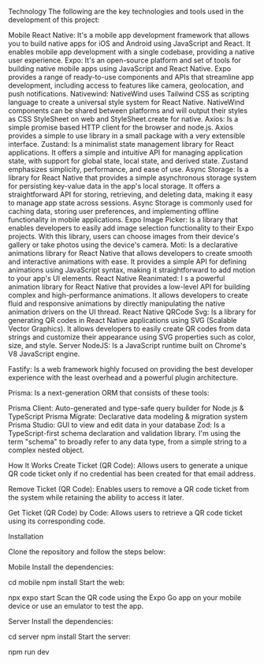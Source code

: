 Technology The following are the key technologies and tools used in the development of this project:

Mobile React Native: It's a mobile app development framework that allows you to build native apps for iOS and Android using JavaScript and React. It enables mobile app development with a single codebase, providing a native user experience. Expo: It's an open-source platform and set of tools for building native mobile apps using JavaScript and React Native. Expo provides a range of ready-to-use components and APIs that streamline app development, including access to features like camera, geolocation, and push notifications. Nativewind: NativeWind uses Tailwind CSS as scripting language to create a universal style system for React Native. NativeWind components can be shared between platforms and will output their styles as CSS StyleSheet on web and StyleSheet.create for native. Axios: Is a simple promise based HTTP client for the browser and node.js. Axios provides a simple to use library in a small package with a very extensible interface. Zustand: Is a minimalist state management library for React applications. It offers a simple and intuitive API for managing application state, with support for global state, local state, and derived state. Zustand emphasizes simplicity, performance, and ease of use. Async Storage: Is a library for React Native that provides a simple asynchronous storage system for persisting key-value data in the app's local storage. It offers a straightforward API for storing, retrieving, and deleting data, making it easy to manage app state across sessions. Async Storage is commonly used for caching data, storing user preferences, and implementing offline functionality in mobile applications. Expo Image Picker: Is a library that enables developers to easily add image selection functionality to their Expo projects. With this library, users can choose images from their device's gallery or take photos using the device's camera. Moti: Is a declarative animations library for React Native that allows developers to create smooth and interactive animations with ease. It provides a simple API for defining animations using JavaScript syntax, making it straightforward to add motion to your app's UI elements. React Native Reanimated: I s a powerful animation library for React Native that provides a low-level API for building complex and high-performance animations. It allows developers to create fluid and responsive animations by directly manipulating the native animation drivers on the UI thread. React Native QRCode Svg: Is a library for generating QR codes in React Native applications using SVG (Scalable Vector Graphics). It allows developers to easily create QR codes from data strings and customize their appearance using SVG properties such as color, size, and style. Server NodeJS: Is a JavaScript runtime built on Chrome's V8 JavaScript engine.

Fastify: Is a web framework highly focused on providing the best developer experience with the least overhead and a powerful plugin architecture.

Prisma: Is a next-generation ORM that consists of these tools:

Prisma Client: Auto-generated and type-safe query builder for Node.js & TypeScript Prisma Migrate: Declarative data modeling & migration system Prisma Studio: GUI to view and edit data in your database Zod: Is a TypeScript-first schema declaration and validation library. I'm using the term "schema" to broadly refer to any data type, from a simple string to a complex nested object.

How It Works Create Ticket (QR Code): Allows users to generate a unique QR code ticket only if no credential has been created for that email address.

Remove Ticket (QR Code): Enables users to remove a QR code ticket from the system while retaining the ability to access it later.

Get Ticket (QR Code) by Code: Allows users to retrieve a QR code ticket using its corresponding code.

Installation

Clone the repository and follow the steps below:

Mobile Install the dependencies:

cd mobile npm install Start the web:

npx expo start Scan the QR code using the Expo Go app on your mobile device or use an emulator to test the app.

Server Install the dependencies:

cd server npm install Start the server:

npm run dev
